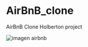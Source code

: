 # AirBnB_clone
AirBnB Clone Holberton project

![imagen airbnb](https://files2.abingcdn.com/balkaneu.com/uploads/2019/12/05182551/Airbnb_.jpg)

